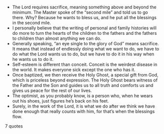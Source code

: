  - The Lord requires sacrifice, meaning something above and beyond the minimum. The Master spoke of the “second mile” and told us to go there. Why? Because he wants to bless us, and he put all the blessings in the second mile.
 - I personally believe that the writing of personal and family histories will do more to turn the hearts of the children to the fathers and the fathers to children than almost anything we can do.
 - Generally speaking, “an eye single to the glory of God” means sacrifice. It means that instead of endlessly doing what we want to do, we have to do what the Lord wants us to do, but we have to do it in his way when he wants us to do it.
 - Self-esteem is different than conceit. Conceit is the weirdest disease in the world. It makes everyone sick except the one who has it.
 - Once baptized, we then receive the Holy Ghost, a special gift from God, which is priceless beyond expression. The Holy Ghost bears witness of the Father and the Son and guides us to all truth and comforts us and gives us peace for the rest of our lives.
 - The optimist, as you probably know, is a person who, when he wears out his shoes, just figures he’s back on his feet.
 - Surely, in the work of the Lord, it is what we do after we think we have done enough that really counts with him, for that’s when the blessings flow.

7 quotes